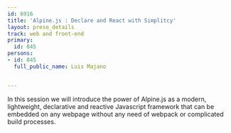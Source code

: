 ---
id: 6916
title: 'Alpine.js : Declare and React with Simplitcy'
layout: preso_details
track: web and front-end
primary:
  id: 845
persons:
- id: 845
  full_public_name: Luis Majano

---
In this session we will introduce the power of Alpine.js as a modern, lightweight, declarative and reactive Javascript framework that can be embedded on any webpage without any need of webpack or complicated build processes.